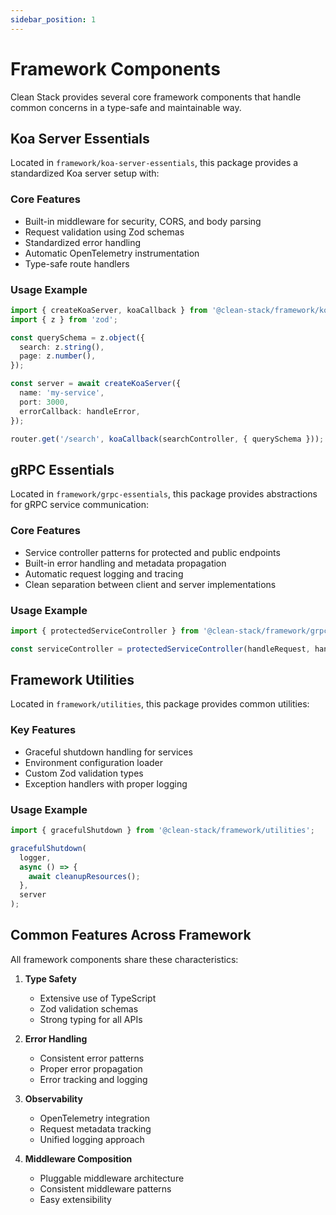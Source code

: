 ```yaml
---
sidebar_position: 1
---
```


# Framework Components

Clean Stack provides several core framework components that handle common concerns in a type-safe and maintainable way.

## Koa Server Essentials

Located in `framework/koa-server-essentials`, this package provides a standardized Koa server setup with:

### Core Features

- Built-in middleware for security, CORS, and body parsing
- Request validation using Zod schemas
- Standardized error handling
- Automatic OpenTelemetry instrumentation
- Type-safe route handlers

### Usage Example

```typescript
import { createKoaServer, koaCallback } from '@clean-stack/framework/koa-server-essentials';
import { z } from 'zod';

const querySchema = z.object({
  search: z.string(),
  page: z.number(),
});

const server = await createKoaServer({
  name: 'my-service',
  port: 3000,
  errorCallback: handleError,
});

router.get('/search', koaCallback(searchController, { querySchema }));
```

## gRPC Essentials

Located in `framework/grpc-essentials`, this package provides abstractions for gRPC service communication:

### Core Features

- Service controller patterns for protected and public endpoints
- Built-in error handling and metadata propagation
- Automatic request logging and tracing
- Clean separation between client and server implementations

### Usage Example

```typescript
import { protectedServiceController } from '@clean-stack/framework/grpc-essentials';

const serviceController = protectedServiceController(handleRequest, handleError, authMiddleware, logger);
```

## Framework Utilities

Located in `framework/utilities`, this package provides common utilities:

### Key Features

- Graceful shutdown handling for services
- Environment configuration loader
- Custom Zod validation types
- Exception handlers with proper logging

### Usage Example

```typescript
import { gracefulShutdown } from '@clean-stack/framework/utilities';

gracefulShutdown(
  logger,
  async () => {
    await cleanupResources();
  },
  server
);
```

## Common Features Across Framework

All framework components share these characteristics:

1. **Type Safety**

   - Extensive use of TypeScript
   - Zod validation schemas
   - Strong typing for all APIs

2. **Error Handling**

   - Consistent error patterns
   - Proper error propagation
   - Error tracking and logging

3. **Observability**

   - OpenTelemetry integration
   - Request metadata tracking
   - Unified logging approach

4. **Middleware Composition**
   - Pluggable middleware architecture
   - Consistent middleware patterns
   - Easy extensibility
